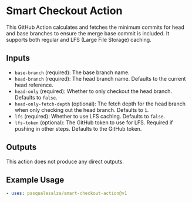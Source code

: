 # Smart Checkout Action

This GitHub Action calculates and fetches the minimum commits for head and base branches to ensure the merge base commit is included. It supports both regular and LFS (Large File Storage) caching.

## Inputs

- `base-branch` (required): The base branch name.
- `head-branch` (required): The head branch name. Defaults to the current head reference.
- `head-only` (required): Whether to only checkout the head branch. Defaults to `false`.
- `head-only-fetch-depth` (optional): The fetch depth for the head branch when only checking out the head branch. Defaults to `1`.
- `lfs` (required): Whether to use LFS caching. Defaults to `false`.
- `lfs-token` (optional): The GitHub token to use for LFS. Required if pushing in other steps. Defaults to the GitHub token.

## Outputs

This action does not produce any direct outputs.

## Example Usage

```yaml
- uses: pasqualesalza/smart-checkout-action@v1
```
